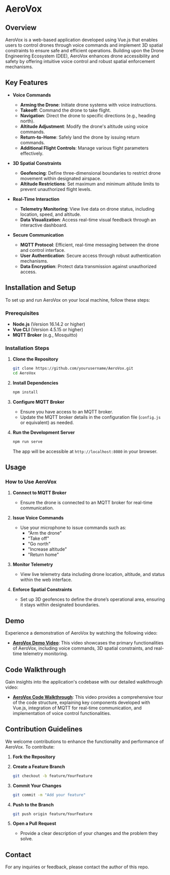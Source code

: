 # AeroVox

## Overview
AeroVox is a web-based application developed using Vue.js that enables users to control drones through voice commands and implement 3D spatial constraints to ensure safe and efficient operations. Building upon the Drone Engineering Ecosystem (DEE), AeroVox enhances drone accessibility and safety by offering intuitive voice control and robust spatial enforcement mechanisms.

## Key Features
- **Voice Commands**
  - **Arming the Drone**: Initiate drone systems with voice instructions.
  - **Takeoff**: Command the drone to take flight.
  - **Navigation**: Direct the drone to specific directions (e.g., heading north).
  - **Altitude Adjustment**: Modify the drone's altitude using voice commands.
  - **Return-to-Home**: Safely land the drone by issuing return commands.
  - **Additional Flight Controls**: Manage various flight parameters effectively.

- **3D Spatial Constraints**
  - **Geofencing**: Define three-dimensional boundaries to restrict drone movement within designated airspace.
  - **Altitude Restrictions**: Set maximum and minimum altitude limits to prevent unauthorized flight levels.

- **Real-Time Interaction**
  - **Telemetry Monitoring**: View live data on drone status, including location, speed, and altitude.
  - **Data Visualization**: Access real-time visual feedback through an interactive dashboard.

- **Secure Communication**
  - **MQTT Protocol**: Efficient, real-time messaging between the drone and control interface.
  - **User Authentication**: Secure access through robust authentication mechanisms.
  - **Data Encryption**: Protect data transmission against unauthorized access.

## Installation and Setup
To set up and run AeroVox on your local machine, follow these steps:

### Prerequisites
- **Node.js** (Version 16.14.2 or higher)
- **Vue CLI** (Version 4.5.15 or higher)
- **MQTT Broker** (e.g., Mosquitto)

### Installation Steps
1. **Clone the Repository**
   ```bash
   git clone https://github.com/yourusername/AeroVox.git
   cd AeroVox
   ```

2. **Install Dependencies**
   ```bash
   npm install
   ```

3. **Configure MQTT Broker**
   - Ensure you have access to an MQTT broker.
   - Update the MQTT broker details in the configuration file (`config.js` or equivalent) as needed.

4. **Run the Development Server**
   ```bash
   npm run serve
   ```
   The app will be accessible at `http://localhost:8080` in your browser.

## Usage
### How to Use AeroVox
1. **Connect to MQTT Broker**
   - Ensure the drone is connected to an MQTT broker for real-time communication.

2. **Issue Voice Commands**
   - Use your microphone to issue commands such as:
     - "Arm the drone"
     - "Take off"
     - "Go north"
     - "Increase altitude"
     - "Return home"

3. **Monitor Telemetry**
   - View live telemetry data including drone location, altitude, and status within the web interface.

4. **Enforce Spatial Constraints**
   - Set up 3D geofences to define the drone’s operational area, ensuring it stays within designated boundaries.

## Demo
Experience a demonstration of AeroVox by watching the following video:
- **[AeroVox Demo Video](#)**: This video showcases the primary functionalities of AeroVox, including voice commands, 3D spatial constraints, and real-time telemetry monitoring.

## Code Walkthrough
Gain insights into the application's codebase with our detailed walkthrough video:
- **[AeroVox Code Walkthrough](#)**: This video provides a comprehensive tour of the code structure, explaining key components developed with Vue.js, integration of MQTT for real-time communication, and implementation of voice control functionalities.

## Contribution Guidelines
We welcome contributions to enhance the functionality and performance of AeroVox. To contribute:

1. **Fork the Repository**
2. **Create a Feature Branch**
   ```bash
   git checkout -b feature/YourFeature
   ```

3. **Commit Your Changes**
   ```bash
   git commit -m "Add your feature"
   ```

4. **Push to the Branch**
   ```bash
   git push origin feature/YourFeature
   ```

5. **Open a Pull Request**
   - Provide a clear description of your changes and the problem they solve.

## Contact
For any inquiries or feedback, please contact the author of this repo.
